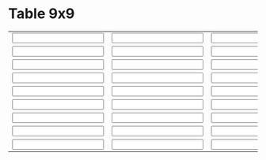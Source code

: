 
<html>
    <link rel="stylesheet"
    href="style.css">
    <h1>Table 9x9</h1>
        <table>
            <tr>
                <td><input width="90" value=""></td>
                <td><input width="90" value=""></td>
                <td><input width="90" value=""></td>
                <td><input width="90" value=""></td>
                <td><input width="90" value=""></td>
                <td><input width="90" value=""></td>
                <td><input width="90" value=""></td>
                <td><input width="90" value=""></td>
                <td><input width="90" value=""></td>
            </tr>
            <tr>
                <td><input width="90" value=""></td>
                <td><input width="90" value=""></td>
                <td><input width="90" value=""></td>
                <td><input width="90" value=""></td>
                <td><input width="90" value=""></td>
                <td><input width="90" value=""></td>
                <td><input width="90" value=""></td>
                <td><input width="90" value=""></td>
                <td><input width="90" value=""></td>
            </tr>
            <tr>
                <td><input width="90" value=""></td>
                <td><input width="90" value=""></td>
                <td><input width="90" value=""></td>
                <td><input width="90" value=""></td>
                <td><input width="90" value=""></td>
                <td><input width="90" value=""></td>
                <td><input width="90" value=""></td>
                <td><input width="90" value=""></td>
                <td><input width="90" value=""></td>
            </tr>
            <tr>
                <td><input width="90" value=""></td>
                <td><input width="90" value=""></td>
                <td><input width="90" value=""></td>
                <td><input width="90" value=""></td>
                <td><input width="90" value=""></td>
                <td><input width="90" value=""></td>
                <td><input width="90" value=""></td>
                <td><input width="90" value=""></td>
                <td><input width="90" value=""></td>
            </tr>
            <tr>
                <td><input width="90" value=""></td>
                <td><input width="90" value=""></td>
                <td><input width="90" value=""></td>
                <td><input width="90" value=""></td>
                <td><input width="90" value=""></td>
                <td><input width="90" value=""></td>
                <td><input width="90" value=""></td>
                <td><input width="90" value=""></td>
                <td><input width="90" value=""></td>
            </tr>
            <tr>
                <td><input width="90" value=""></td>
                <td><input width="90" value=""></td>
                <td><input width="90" value=""></td>
                <td><input width="90" value=""></td>
                <td><input width="90" value=""></td>
                <td><input width="90" value=""></td>
                <td><input width="90" value=""></td>
                <td><input width="90" value=""></td>
                <td><input width="90" value=""></td>
            </tr>
            <tr>
                <td><input width="90" value=""></td>
                <td><input width="90" value=""></td>
                <td><input width="90" value=""></td>
                <td><input width="90" value=""></td>
                <td><input width="90" value=""></td>
                <td><input width="90" value=""></td>
                <td><input width="90" value=""></td>
                <td><input width="90" value=""></td>
                <td><input width="90" value=""></td>
            </tr>
            <tr>
                <td><input width="90" value=""></td>
                <td><input width="90" value=""></td>
                <td><input width="90" value=""></td>
                <td><input width="90" value=""></td>
                <td><input width="90" value=""></td>
                <td><input width="90" value=""></td>
                <td><input width="90" value=""></td>
                <td><input width="90" value=""></td>
                <td><input width="90" value=""></td>
            </tr>
            <tr>
                <td><input width="90" value=""></td>
                <td><input width="90" value=""></td>
                <td><input width="90" value=""></td>
                <td><input width="90" value=""></td>
                <td><input width="90" value=""></td>
                <td><input width="90" value=""></td>
                <td><input width="90" value=""></td>
                <td><input width="90" value=""></td>
                <td><input width="90" value=""></td>
            </tr>
        </table>
</html>
